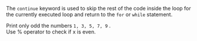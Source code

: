 The `continue` keyword is used to skip the rest of the code inside the loop for the currently executed loop and return to the `for` or `while` statement.  
  
Print only odd the numbers `1, 3, 5, 7, 9` .  
Use % operator to check if x is even.
